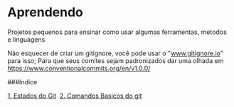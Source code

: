 # Aprendendo
Projetos pequenos para ensinar como usar algumas ferramentas, metodos e linguagens

Não esquecer de criar um gitignore, você pode usar o "www.gitignore.io" para isso;
Para que seus comites sejam padronizados dar uma olhada em   https://www.conventionalcommits.org/en/v1.0.0/

###Indice

[1. Estados do Git](MDs/EstadosDoGit.md)&nbsp;
[2. Comandos Basicos do git](MDs/comandosBasicos.md)

                 
	


